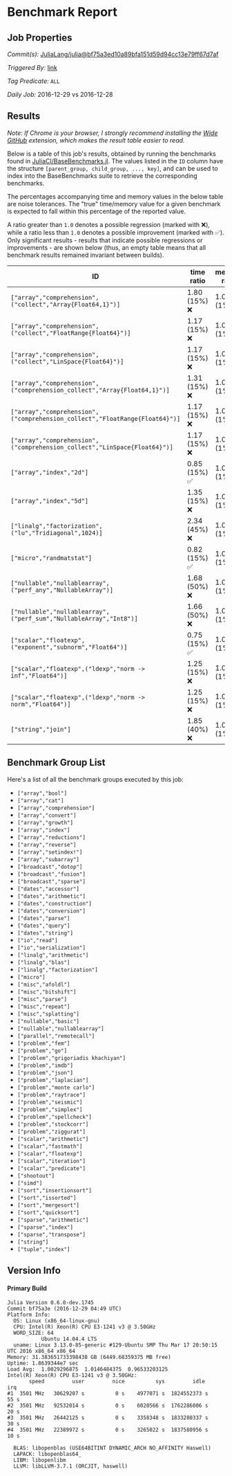 # Benchmark Report

## Job Properties

*Commit(s):* [JuliaLang/julia@bf75a3ed10a89bfa151d59d94cc13e79ff67d7af](https://github.com/JuliaLang/julia/commit/bf75a3ed10a89bfa151d59d94cc13e79ff67d7af)

*Triggered By:* [link](https://github.com/JuliaLang/julia/commit/bf75a3ed10a89bfa151d59d94cc13e79ff67d7af#commitcomment-20317898)

*Tag Predicate:* `ALL`

*Daily Job:* 2016-12-29 vs 2016-12-28

## Results

*Note: If Chrome is your browser, I strongly recommend installing the [Wide GitHub](https://chrome.google.com/webstore/detail/wide-github/kaalofacklcidaampbokdplbklpeldpj?hl=en)
extension, which makes the result table easier to read.*

Below is a table of this job's results, obtained by running the benchmarks found in
[JuliaCI/BaseBenchmarks.jl](https://github.com/JuliaCI/BaseBenchmarks.jl). The values
listed in the `ID` column have the structure `[parent_group, child_group, ..., key]`,
and can be used to index into the BaseBenchmarks suite to retrieve the corresponding
benchmarks.

The percentages accompanying time and memory values in the below table are noise tolerances. The "true"
time/memory value for a given benchmark is expected to fall within this percentage of the reported value.

A ratio greater than `1.0` denotes a possible regression (marked with :x:), while a ratio less
than `1.0` denotes a possible improvement (marked with :white_check_mark:). Only significant results - results
that indicate possible regressions or improvements - are shown below (thus, an empty table means that all
benchmark results remained invariant between builds).

| ID | time ratio | memory ratio |
|----|------------|--------------|
| `["array","comprehension",("collect","Array{Float64,1}")]` | 1.80 (15%) :x: | 1.00 (1%)  |
| `["array","comprehension",("collect","FloatRange{Float64}")]` | 1.17 (15%) :x: | 1.00 (1%)  |
| `["array","comprehension",("collect","LinSpace{Float64}")]` | 1.17 (15%) :x: | 1.00 (1%)  |
| `["array","comprehension",("comprehension_collect","Array{Float64,1}")]` | 1.31 (15%) :x: | 1.00 (1%)  |
| `["array","comprehension",("comprehension_collect","FloatRange{Float64}")]` | 1.17 (15%) :x: | 1.00 (1%)  |
| `["array","comprehension",("comprehension_collect","LinSpace{Float64}")]` | 1.17 (15%) :x: | 1.00 (1%)  |
| `["array","index","2d"]` | 0.85 (15%) :white_check_mark: | 1.00 (1%)  |
| `["array","index","5d"]` | 1.35 (15%) :x: | 1.00 (1%)  |
| `["linalg","factorization",("lu","Tridiagonal",1024)]` | 2.34 (45%) :x: | 1.00 (1%)  |
| `["micro","randmatstat"]` | 0.82 (15%) :white_check_mark: | 1.00 (1%)  |
| `["nullable","nullablearray",("perf_any","NullableArray")]` | 1.68 (50%) :x: | 1.00 (1%)  |
| `["nullable","nullablearray",("perf_sum","NullableArray","Int8")]` | 1.66 (50%) :x: | 1.00 (1%)  |
| `["scalar","floatexp",("exponent","subnorm","Float64")]` | 0.75 (15%) :white_check_mark: | 1.00 (1%)  |
| `["scalar","floatexp",("ldexp","norm -> inf","Float64")]` | 1.25 (15%) :x: | 1.00 (1%)  |
| `["scalar","floatexp",("ldexp","norm -> norm","Float64")]` | 1.25 (15%) :x: | 1.00 (1%)  |
| `["string","join"]` | 1.85 (40%) :x: | 1.00 (1%)  |

## Benchmark Group List

Here's a list of all the benchmark groups executed by this job:

- `["array","bool"]`
- `["array","cat"]`
- `["array","comprehension"]`
- `["array","convert"]`
- `["array","growth"]`
- `["array","index"]`
- `["array","reductions"]`
- `["array","reverse"]`
- `["array","setindex!"]`
- `["array","subarray"]`
- `["broadcast","dotop"]`
- `["broadcast","fusion"]`
- `["broadcast","sparse"]`
- `["dates","accessor"]`
- `["dates","arithmetic"]`
- `["dates","construction"]`
- `["dates","conversion"]`
- `["dates","parse"]`
- `["dates","query"]`
- `["dates","string"]`
- `["io","read"]`
- `["io","serialization"]`
- `["linalg","arithmetic"]`
- `["linalg","blas"]`
- `["linalg","factorization"]`
- `["micro"]`
- `["misc","afoldl"]`
- `["misc","bitshift"]`
- `["misc","parse"]`
- `["misc","repeat"]`
- `["misc","splatting"]`
- `["nullable","basic"]`
- `["nullable","nullablearray"]`
- `["parallel","remotecall"]`
- `["problem","fem"]`
- `["problem","go"]`
- `["problem","grigoriadis khachiyan"]`
- `["problem","imdb"]`
- `["problem","json"]`
- `["problem","laplacian"]`
- `["problem","monte carlo"]`
- `["problem","raytrace"]`
- `["problem","seismic"]`
- `["problem","simplex"]`
- `["problem","spellcheck"]`
- `["problem","stockcorr"]`
- `["problem","ziggurat"]`
- `["scalar","arithmetic"]`
- `["scalar","fastmath"]`
- `["scalar","floatexp"]`
- `["scalar","iteration"]`
- `["scalar","predicate"]`
- `["shootout"]`
- `["simd"]`
- `["sort","insertionsort"]`
- `["sort","issorted"]`
- `["sort","mergesort"]`
- `["sort","quicksort"]`
- `["sparse","arithmetic"]`
- `["sparse","index"]`
- `["sparse","transpose"]`
- `["string"]`
- `["tuple","index"]`

## Version Info

#### Primary Build

```
Julia Version 0.6.0-dev.1745
Commit bf75a3e (2016-12-29 04:49 UTC)
Platform Info:
  OS: Linux (x86_64-linux-gnu)
  CPU: Intel(R) Xeon(R) CPU E3-1241 v3 @ 3.50GHz
  WORD_SIZE: 64
           Ubuntu 14.04.4 LTS
  uname: Linux 3.13.0-85-generic #129-Ubuntu SMP Thu Mar 17 20:50:15 UTC 2016 x86_64 x86_64
Memory: 31.383651733398438 GB (6449.68359375 MB free)
Uptime: 1.8639344e7 sec
Load Avg:  1.0029296875  1.0146484375  0.96533203125
Intel(R) Xeon(R) CPU E3-1241 v3 @ 3.50GHz: 
       speed         user         nice          sys         idle          irq
#1  3501 MHz   30629207 s          0 s    4977071 s  1824552373 s         55 s
#2  3501 MHz   92532014 s          0 s    6020566 s  1762286006 s         20 s
#3  3501 MHz   26442125 s          0 s    3358348 s  1833280337 s         30 s
#4  3501 MHz   22389972 s          0 s    3265022 s  1837580956 s         10 s

  BLAS: libopenblas (USE64BITINT DYNAMIC_ARCH NO_AFFINITY Haswell)
  LAPACK: libopenblas64_
  LIBM: libopenlibm
  LLVM: libLLVM-3.7.1 (ORCJIT, haswell)

```
